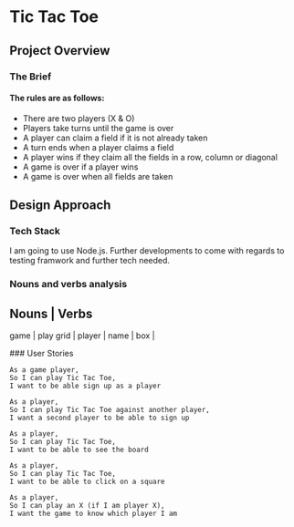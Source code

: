 # Tic Tac Toe

## Project Overview

### The Brief

#### The rules are as follows:

- There are two players (X & O)
- Players take turns until the game is over
- A player can claim a field if it is not already taken
- A turn ends when a player claims a field
- A player wins if they claim all the fields in a row, column or diagonal
- A game is over if a player wins
- A game is over when all fields are taken

## Design Approach

### Tech Stack

I am going to use Node.js. Further developments to come with regards to testing framwork and further tech needed.

### Nouns and verbs analysis

Nouns | Verbs
-------------
game  | play
grid  | 
player  |
name  |
box |

### User Stories

```
As a game player,
So I can play Tic Tac Toe,
I want to be able sign up as a player

As a player,
So I can play Tic Tac Toe against another player,
I want a second player to be able to sign up

As a player,
So I can play Tic Tac Toe,
I want to be able to see the board

As a player,
So I can play Tic Tac Toe, 
I want to be able to click on a square

As a player,
So I can play an X (if I am player X),
I want the game to know which player I am
```